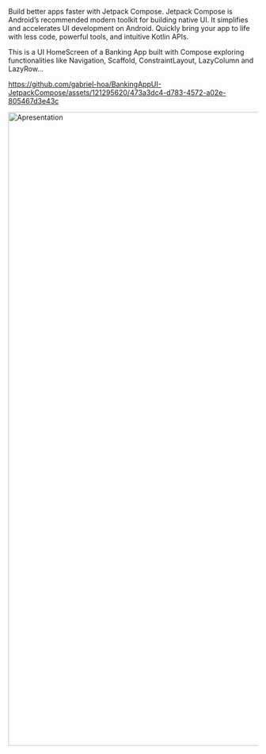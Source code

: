 Build better apps faster with Jetpack Compose.
Jetpack Compose is Android’s recommended modern toolkit for building native UI. 
It simplifies and accelerates UI development on Android. 
Quickly bring your app to life with less code, powerful tools, and intuitive Kotlin APIs.

This is a UI HomeScreen of a Banking App built with Compose exploring functionalities like Navigation, Scaffold, ConstraintLayout, LazyColumn and LazyRow...

https://github.com/gabriel-hoa/BankingAppUI-JetpackCompose/assets/121295620/473a3dc4-d783-4572-a02e-805467d3e43c

<img width="1280" alt="Apresentation" src="https://github.com/gabriel-hoa/BankingAppUI-JetpackCompose/assets/121295620/5869278f-870d-447c-962d-ebcd9ed561cc">

